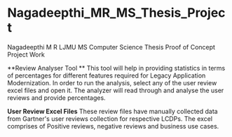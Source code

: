 # Nagadeepthi_MR_MS_Thesis_Project
Nagadeepthi M R LJMU MS Computer Science Thesis Proof of Concept Project Work

**Review Analyser Tool **
This tool will help in providing statistics in terms of percentages for different features required for Legacy Application Modernization.
In order to run the analysis, select any of the user review excel files and open it.
The analyzer will read through and analyse the user reviews and provide percentages.

**User Review Excel Files**
These review files have manually collected data from Gartner's user reviews collection for respective LCDPs.
The excel comprises of Positive reviews, negative reviews and business use cases.

